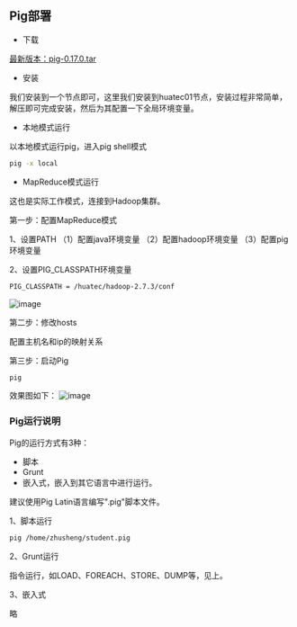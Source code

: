 ## Pig部署

- 下载

[最新版本：pig-0.17.0.tar](http://pig.apache.org)

- 安装

我们安装到一个节点即可，这里我们安装到huatec01节点，安装过程非常简单，解压即可完成安装，然后为其配置一下全局环境变量。

- 本地模式运行

以本地模式运行pig，进入pig shell模式

```bash
pig -x local
```

- MapReduce模式运行

这也是实际工作模式，连接到Hadoop集群。

第一步：配置MapReduce模式

1、设置PATH
（1）配置java环境变量
（2）配置hadoop环境变量
（3）配置pig环境变量

2、设置PIG_CLASSPATH环境变量

```bash
PIG_CLASSPATH = /huatec/hadoop-2.7.3/conf
```
![image](https://raw.githubusercontent.com/zhusheng/blog/master/77.png)

第二步：修改hosts

配置主机名和ip的映射关系

第三步：启动Pig

```bash
pig
```

效果图如下：
![image](https://raw.githubusercontent.com/zhusheng/blog/master/78.png)

### Pig运行说明

Pig的运行方式有3种：

- 脚本
- Grunt
- 嵌入式，嵌入到其它语言中进行运行。

建议使用Pig Latin语言编写".pig"脚本文件。

1、脚本运行

```bash
pig /home/zhusheng/student.pig
```

2、Grunt运行

指令运行，如LOAD、FOREACH、STORE、DUMP等，见上。

3、嵌入式

略